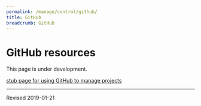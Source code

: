 ```yaml
---
permalink: /manage/control/github/
title: GitHub
breadcrumb: GitHub
---
```


# GitHub resources

This page is under development.

[stub page for using GitHub to manage projects](projects/)

----
Revised 2019-01-21
